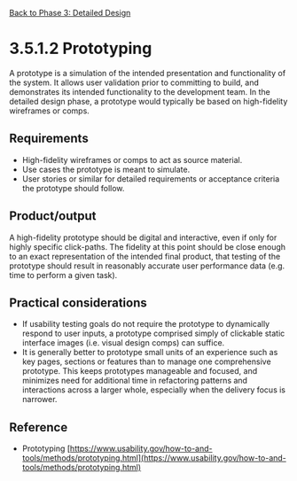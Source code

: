 [Back to Phase 3: Detailed Design](3-5-detailed.md)

# 3.5.1.2 Prototyping

A prototype is a simulation of the intended presentation and functionality of the system. It allows user validation prior to committing to build, and demonstrates its intended functionality to the development team. In the detailed design phase, a prototype would typically be based on high-fidelity wireframes or comps.

## Requirements

- High-fidelity wireframes or comps to act as source material.
- Use cases the prototype is meant to simulate.
- User stories or similar for detailed requirements or acceptance criteria the prototype should follow.

## Product/output

A high-fidelity prototype should be digital and interactive, even if only for highly specific click-paths. The fidelity at this point should be close enough to an exact representation of the intended final product, that testing of the prototype should result in reasonably accurate user performance data (e.g. time to perform a given task).

## Practical considerations

- If usability testing goals do not require the prototype to dynamically respond to user inputs, a prototype comprised simply of clickable static interface images (i.e. visual design comps) can suffice.
- It is generally better to prototype small units of an experience such as key pages, sections or features than to manage one comprehensive prototype. This keeps prototypes manageable and focused, and minimizes need for additional time in refactoring patterns and interactions across a larger whole, especially when the delivery focus is narrower.

## Reference

- Prototyping [https://www.usability.gov/how-to-and-tools/methods/prototyping.html](https://www.usability.gov/how-to-and-tools/methods/prototyping.html)
